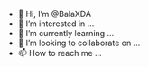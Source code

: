 - 👋 Hi, I’m @BalaXDA
- 👀 I’m interested in ...
- 🌱 I’m currently learning ...
- 💞️ I’m looking to collaborate on ...
- 📫 How to reach me ...

<!---
BalaXDA/BalaXDA is a ✨ special ✨ repository because its `README.md` (this file) appears on your GitHub profile.
You can click the Preview link to take a look at your changes.
--->
